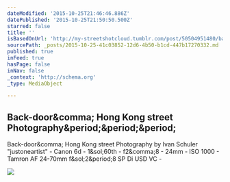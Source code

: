 ```yaml
---
dateModified: '2015-10-25T21:46:46.886Z'
datePublished: '2015-10-25T21:50:50.500Z'
starred: false
title: ''
isBasedOnUrl: 'http://my-streetshotcloud.tumblr.com/post/50504951480/back-door-hong-kong-street-photography-by-ivan'
sourcePath: _posts/2015-10-25-41c03852-12d6-4b50-b1cd-447b17270332.md
published: true
inFeed: true
hasPage: false
inNav: false
_context: 'http://schema.org'
_type: MediaObject

---
```

<article style=""><h1>Back-door&amp;comma; Hong Kong street Photography&amp;period;&amp;period;&amp;period;</h1><p>Back-door&amp;comma; Hong Kong street Photography by Ivan Schuler "justoneartist" - Canon 6d - 1&amp;sol;60th - f2&amp;comma;8 - 24mm - ISO 1000 - Tamron AF 24-70mm f&amp;sol;2&amp;period;8 SP Di USD VC -</p><img src="http://36.media.tumblr.com/4cc1e9438253ffad0437d30b5a3be869/tumblr_mmunq4nZmL1rzlmeco1_500.jpg" /></article>